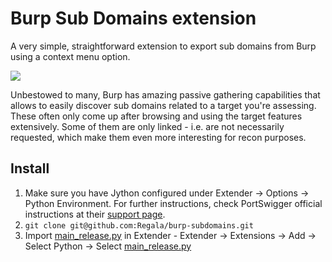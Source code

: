 # Burp Sub Domains extension

A very simple, straightforward extension to export sub domains from Burp using a context menu option. 

![](http://g.recordit.co/qnpcbcsJH6.gif)

Unbestowed to many, Burp has amazing passive gathering capabilities that allows to easily discover sub domains related to a target you're assessing. These often only come up after browsing and using the target features extensively. Some of them are only linked - i.e. are not necessarily requested, which make them even more interesting for recon purposes.

## Install

1. Make sure you have Jython configured under Extender -> Options -> Python Environment. For further instructions, check PortSwigger official instructions at their [support page](https://support.portswigger.net/customer/portal/articles/1965930-how-to-install-an-extension-in-burp-suite).
2. `git clone git@github.com:Regala/burp-subdomains.git`
3. Import [main_release.py](main_release.py) in Extender - Extender -> Extensions -> Add -> Select Python -> Select [main_release.py](main_release.py)


